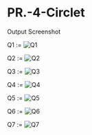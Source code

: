 # PR.-4-Circlet
Output Screenshot

Q1 :=
![Q1](https://github.com/user-attachments/assets/1a326448-5e44-4126-82f0-b40fe5a4e96b)

Q2 :=
![Q2](https://github.com/user-attachments/assets/217b3fac-728f-45a0-9d0c-4a0e72e97f8a)

Q3 :=
![Q3](https://github.com/user-attachments/assets/0cb66c29-9120-462b-a079-12ed153a8e93)

Q4 :=
![Q4](https://github.com/user-attachments/assets/db646915-1b00-469f-b88a-9bd74c4f7dc7)

Q5 :=
![Q5](https://github.com/user-attachments/assets/4c83ffda-663d-4234-aa73-3216f74061a7)

Q6 :=
![Q6](https://github.com/user-attachments/assets/f1c8a6f8-0d87-4c5f-bf7f-d6755419110a)

Q7 :=
![Q7](https://github.com/user-attachments/assets/0f50b953-d39d-4b7a-97bf-1137f76ea3fb)
